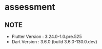 # assessment

## NOTE
- Flutter Version :  3.24.0-1.0.pre.525
- Dart Version : 3.6.0 (build 3.6.0-130.0.dev)

